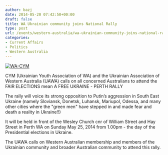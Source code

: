 ```yaml
---
author: bazj
date: 2014-05-20 07:42:50+00:00
draft: false
title: WA Ukrainian community joins National Rally
type: post
url: /events/western-australia/wa-ukrainian-community-joins-national-rally/
categories:
- Current Affairs
- Politics
- Western Australia
---
```


[![WA-CYM](http://www.ozeukes.com/wp-content/uploads/2014/05/WA-CYM.jpg)
](http://www.ozeukes.com/wp-content/uploads/2014/05/WA-CYM.jpg)

CYM (Ukrainian Youth Association of WA) and the Ukrainian Association of Western Australia (UAWA) calls on all concerned Australians to attend the FAIR ELECTIONS mean A FREE UKRAINE - PERTH RALLY  

The rally will voice its strong opposition to Putin’s aggression in South East Ukraine (namely Sloviansk, Donetsk, Luhansk, Mariupol, Odessa, and many other cities where the "green men" have stepped in and made fear and death a reality in Ukraine!!)

It will be held in front of the Wesley Church cnr of William Street and Hay Street in Perth WA on Sunday May 25, 2014 from 1.00pm - the day of the Presidential elections in Ukraine.

The UAWA calls on Western Australian membership and members of the Ukrainian community and broader Australian community to attend this rally.
